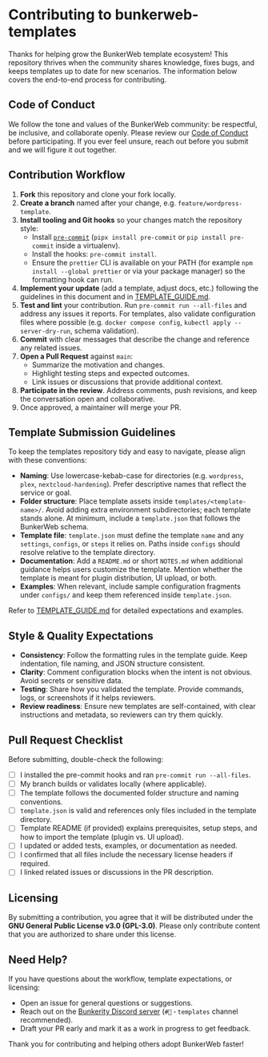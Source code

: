# Contributing to bunkerweb-templates

Thanks for helping grow the BunkerWeb template ecosystem! This repository thrives when the community shares knowledge, fixes bugs, and keeps templates up to date for new scenarios. The information below covers the end-to-end process for contributing.

## Code of Conduct

We follow the tone and values of the BunkerWeb community: be respectful, be inclusive, and collaborate openly. Please review our [Code of Conduct](CODE_OF_CONDUCT.md) before participating. If you ever feel unsure, reach out before you submit and we will figure it out together.

## Contribution Workflow

1. **Fork** this repository and clone your fork locally.
2. **Create a branch** named after your change, e.g. `feature/wordpress-template`.
3. **Install tooling and Git hooks** so your changes match the repository style:
   - Install [`pre-commit`](https://pre-commit.com/) (`pipx install pre-commit` or `pip install pre-commit` inside a virtualenv).
   - Install the hooks: `pre-commit install`.
   - Ensure the `prettier` CLI is available on your PATH (for example `npm install --global prettier` or via your package manager) so the formatting hook can run.
4. **Implement your update** (add a template, adjust docs, etc.) following the guidelines in this document and in [TEMPLATE_GUIDE.md](TEMPLATE_GUIDE.md).
5. **Test and lint** your contribution. Run `pre-commit run --all-files` and address any issues it reports. For templates, also validate configuration files where possible (e.g. `docker compose config`, `kubectl apply --server-dry-run`, schema validation).
6. **Commit** with clear messages that describe the change and reference any related issues.
7. **Open a Pull Request** against `main`:
   - Summarize the motivation and changes.
   - Highlight testing steps and expected outcomes.
   - Link issues or discussions that provide additional context.
8. **Participate in the review**. Address comments, push revisions, and keep the conversation open and collaborative.
9. Once approved, a maintainer will merge your PR.

## Template Submission Guidelines

To keep the templates repository tidy and easy to navigate, please align with these conventions:

- **Naming**: Use lowercase-kebab-case for directories (e.g. `wordpress`, `plex`, `nextcloud-hardening`). Prefer descriptive names that reflect the service or goal.
- **Folder structure**: Place template assets inside `templates/<template-name>/`. Avoid adding extra environment subdirectories; each template stands alone. At minimum, include a `template.json` that follows the BunkerWeb schema.
- **Template file**: `template.json` must define the template `name` and any `settings`, `configs`, or `steps` it relies on. Paths inside `configs` should resolve relative to the template directory.
- **Documentation**: Add a `README.md` or short `NOTES.md` when additional guidance helps users customize the template. Mention whether the template is meant for plugin distribution, UI upload, or both.
- **Examples**: When relevant, include sample configuration fragments under `configs/` and keep them referenced inside `template.json`.

Refer to [TEMPLATE_GUIDE.md](TEMPLATE_GUIDE.md) for detailed expectations and examples.

## Style & Quality Expectations

- **Consistency**: Follow the formatting rules in the template guide. Keep indentation, file naming, and JSON structure consistent.
- **Clarity**: Comment configuration blocks when the intent is not obvious. Avoid secrets or sensitive data.
- **Testing**: Share how you validated the template. Provide commands, logs, or screenshots if it helps reviewers.
- **Review readiness**: Ensure new templates are self-contained, with clear instructions and metadata, so reviewers can try them quickly.

## Pull Request Checklist

Before submitting, double-check the following:

- [ ] I installed the pre-commit hooks and ran `pre-commit run --all-files`.
- [ ] My branch builds or validates locally (where applicable).
- [ ] The template follows the documented folder structure and naming conventions.
- [ ] `template.json` is valid and references only files included in the template directory.
- [ ] Template README (if provided) explains prerequisites, setup steps, and how to import the template (plugin vs. UI upload).
- [ ] I updated or added tests, examples, or documentation as needed.
- [ ] I confirmed that all files include the necessary license headers if required.
- [ ] I linked related issues or discussions in the PR description.

## Licensing

By submitting a contribution, you agree that it will be distributed under the **GNU General Public License v3.0 (GPL-3.0)**. Please only contribute content that you are authorized to share under this license.

## Need Help?

If you have questions about the workflow, template expectations, or licensing:

- Open an issue for general questions or suggestions.
- Reach out on the [Bunkerity Discord server](https://discord.gg/YEdMKqztMZ) (`#🧩・templates` channel recommended).
- Draft your PR early and mark it as a work in progress to get feedback.

Thank you for contributing and helping others adopt BunkerWeb faster!
